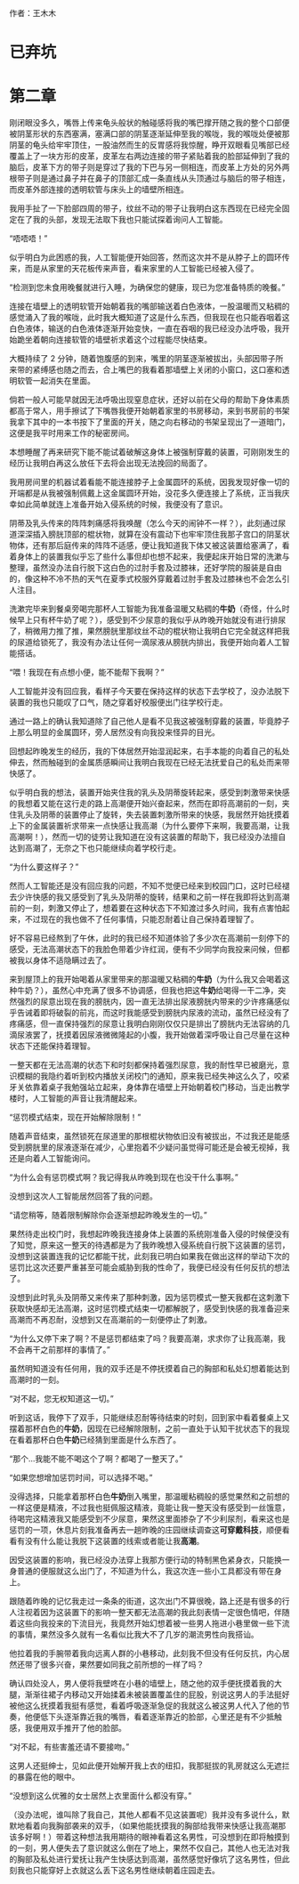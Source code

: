 作者：王木木

# 已弃坑
# 第二章
刚闭眼没多久，嘴唇上传来龟头般状的触碰感将我的嘴巴撑开随之我的整个口部便被阴茎形状的东西塞满，塞满口部的阴茎逐渐延伸至我的喉咙，我的喉咙处便被那阴茎的龟头给牢牢顶住，一股油然而生的反胃感将我惊醒，睁开双眼看见嘴部已经覆盖上了一块方形的皮革，皮革左右两边连接的带子紧贴着我的脸部延伸到了我的脑后，皮革下方的带子则是穿过了我的下巴与另一侧相连，而皮革上方处的另外两根带子则是通过鼻子并在鼻子的顶部汇成一条直线从头顶通过与脑后的带子相连，而皮革外部连接的透明软管与床头上的墙壁所相连。

我用手扯了一下脸部四周的带子，纹丝不动的带子让我明白这东西现在已经完全固定在了我的头部，发现无法取下我也只能试探着询问人工智能。

“唔唔唔！”

似乎明白为此困惑的我，人工智能便开始回答，然而这次并不是从脖子上的圆环传来，而是从家里的天花板传来声音，看来家里的人工智能已经被入侵了。

“检测到您未食用晚餐就进行入睡，为确保您的健康，现已为您准备特质的晚餐。”

连接在墙壁上的透明软管开始朝着我的嘴部输送着白色液体，一股温暖而又粘稠的感觉涌入了我的喉咙，此时我大概知道了这是什么东西，但我现在也只能吞咽着这白色液体，输送的白色液体逐渐开始变快，一直在吞咽的我已经没办法呼吸，我开始跪坐着朝向连接软管的墙壁祈求着这个过程能尽快结束。

大概持续了 2 分钟，随着饱腹感的到来，嘴里的阴茎逐渐被拔出，头部因带子所来带的紧缚感也随之而去，合上嘴巴的我看着那墙壁上关闭的小窗口，这口塞和透明软管一起消失在里面。

倘若一般人可能早就因无法呼吸出现窒息症状，还好以前在父母的帮助下身体素质都高于常人，用手擦试了下嘴唇我便开始朝着家里的书房移动，来到书房前的书架我拿下其中的一本书按下了里面的开关，随之向右移动的书架呈现出了一道暗门，这便是我平时用来工作的秘密房间。

本想睡醒了再来研究下能不能试着破解这身体上被强制穿戴的装置，可刚刚发生的经历让我明白再这么放任下去将会出现无法挽回的局面了。

我用房间里的机器试着看能不能连接脖子上金属圆环的系统，因我发现好像一切的开端都是从我被强制佩戴上这金属圆环开始，没花多久便连接上了系统，正当我庆幸如此简单就连上准备开始入侵系统的时候，我便没有了意识。

阴蒂及乳头传来的阵阵刺痛感将我唤醒（怎么今天的闹钟不一样？），此刻通过尿道深深插入膀胱顶部的棍状物，就算在没有震动下也牢牢顶住我那子宫口的阴茎状物体，还有那后庭传来的阵阵不适感，便让我知道我下体又被这装置给塞满了，看着身体上的装置我似乎忘了些什么事但却也想不起来，我便起床开始日常的洗漱与整理，虽然没办法自行脱下这白色的过肘手套及过膝袜，还好学院的服装是自由的，像这种不冷不热的天气在夏季式校服外穿戴着过肘手套及过膝袜也不会怎么引人注目。

洗漱完毕来到餐桌旁喝完那杯人工智能为我准备温暖又粘稠的**牛奶**（奇怪，什么时候早上只有杯牛奶了呢？），感受到不少尿意的我似乎从昨晚开始就没有进行排尿了，稍微用力推了推，果然膀胱里那纹丝不动的棍状物让我明白它完全就这样把我的尿道给锁死了，我没有办法让任何一滴尿液从膀胱内排出，我便开始向着人工智能搭话。

“喂！我现在有点想小便，能不能帮下我啊？”

人工智能并没有回应我，看样子今天要在保持这样的状态下去学校了，没办法脱下装置的我也只能叹了口气，随之穿着好校服便出门往学校行走。

通过一路上的确认我知道除了自己他人是看不见我这被强制穿戴的装置，毕竟脖子上那么明显的金属圆环，旁人居然没有向我投来怪异的目光。

回想起昨晚发生的经历，我的下体居然开始湿润起来，右手本能的向着自己的私处伸去，然而触碰到的金属质感瞬间让我明白我现在已经无法抚爱自己的私处而来带快感了。

似乎明白我的想法，装置开始夹住我的乳头及阴蒂旋转起来，感受到刺激带来快感的我想着又能在这行走的路上高潮便开始兴奋起来，然而在即将高潮前的一刻，夹住乳头及阴蒂的装置停止了旋转，失去装置刺激所带来的快感，我居然开始抚摸着上下的金属装置祈求带来一点快感让我高潮（为什么要停下来啊，我要高潮，让我高潮啊！），然而一切的徒劳让我知道在没有这装置的帮助下，我已经没办法擅自达到高潮了，无奈之下也只能继续向着学校行走。

“为什么要这样子？”

然而人工智能还是没有回应我的问题，不知不觉便已经来到校园门口，这时已经褪去少许快感的我又感受到了乳头及阴蒂的旋转，结果和之前一样在我即将达到高潮前的一刻，刺激又停止了，想着要在这种状态下不知渡过多久时间，我有点害怕起来，不过现在的我也做不了任何事情，只能忍耐着让自己保持着理智了。

好不容易已经熬到了午休，此时的我已经不知道体验了多少次在高潮前一刻停下的感受，无法高潮状态下的我脸色带着少许红润，便有不少同学向我投来问候，但都被我以身体不适隐瞒过去了。

来到屋顶上的我开始喝着从家里带来的那温暖又粘稠的**牛奶**（为什么我又会喝着这种牛奶？），虽然心中充满了很多不协调感，但我也把这**牛奶**给喝得一干二净，突然强烈的尿意出现在我的膀胱内，因一直无法排出尿液膀胱内带来的少许疼痛感似乎告诫着即将破裂的前兆，而这时我能感受到膀胱内尿液的流动，虽然已经没有了疼痛感，但一直保持强烈的尿意让我明白刚刚仅仅只是排出了膀胱内无法容纳的几滴尿液罢了，抚摸着因尿液微微隆起的小腹，我开始做着深呼吸让自己尽量在这种状态下还能保持着理智。

一整天都在无法高潮的状态下和时刻都保持着强烈尿意，我的耐性早已被磨光，意识模糊的我隐约着听到校内播放关闭校门的通知，原来我已经失神这么久了，咬紧牙关依靠着桌子我勉强站立起来，身体靠在墙壁上开始朝着校门移动，当走出教学楼时，人工智能的声音让我清醒起来。

“惩罚模式结束，现在开始解除限制！”

随着声音结束，虽然锁死在尿道里的那根棍状物依旧没有被拔出，不过我还是能感受到膀胱里的尿液逐渐在减少，心里抱着不少疑问虽觉得可能还是会被无视掉，我还是向着人工智能询问。

“为什么会有惩罚模式啊？我记得我从昨晚到现在也没干什么事啊。”

没想到这次人工智能居然回答了我的问题。

“请您稍等，随着限制解除你会逐渐想起昨晚发生的一切。”

果然待走出校门时，我想起昨晚我连接身体上装置的系统刚准备入侵的时候便没有了知觉，原来这一整天的待遇都是为了我昨晚想入侵系统自行脱下这装置的惩罚，没想到这装置连我的记忆都能干扰，此刻我已明白如果我在做出这样的举动下次的惩罚比这次还要严重甚至可能会威胁到我的性命了，我便已经没有任何反抗的想法了。

没想到此时乳头及阴蒂又来传来了那种刺激，因为惩罚模式一整天我都在这刺激下获取快感却无法高潮，这时惩罚模式结束一切都解脱了，感受到快感的我准备迎来高潮而不再忍耐，没想到又在高潮前的一刻便停止了刺激。

“为什么又停下来了啊？不是惩罚都结束了吗？我要高潮，求求你了让我高潮，我不会再干之前那样的事情了。”

虽然明知道没有任何用，我的双手还是不停抚摸着自己的胸部和私处幻想着能达到高潮时的一刻。

“对不起，您无权知道这一切。”

听到这话，我停下了双手，只能继续忍耐等待结束的时刻，回到家中看着餐桌上又摆着那杯白色的**牛奶**，因现在已经解除限制，之前一直处于认知干扰状态下的我现在看着那杯白色**牛奶**已经猜到里面是什么东西了。

“那个...我能不能不喝这个了啊？都喝了一整天了。”

“如果您想增加惩罚时间，可以选择不喝。”

没得选择，只能拿着那杯白色**牛奶**倒入嘴里，那温暖粘稠般的感觉果然和之前想的一样这便是精液，不过我也挺佩服这精液，竟能让我一整天没有感受到一丝饿意，待喝完这精液我又能感受到不少尿意，果然这里面掺杂了不少利尿剂，看来这也是惩罚的一项，休息片刻我准备再去一趟昨晚的庄园继续调查这**可穿戴科技**，顺便看看有没有什么能让我脱下这装置的线索或者能让我**高潮**。

因受这装置的影响，我已经没办法穿上我那方便行动的特制黑色紧身衣，只能换一身普通的便服就这么出门了，不知道为什么，我这次连一些小工具都没有带在身上。

跟随着昨晚的记忆我走过一条条的街道，这次出门不算很晚，路上还是有很多的行人注视着因为这装置下的影响一整天都无法高潮的我此刻表情一定很色情吧，伴随着这些向我投来的下流目光，我竟然开始幻想着被一些男人拖进小巷里做一些下流的事情，果然没多久就有一名看似比我大不了几岁的潮流男性向我搭讪。

他拉着我的手腕带着我向远离人群的小巷移动，此刻我不但没有任何反抗，内心居然还带了很多兴奋，果然要如同我之前所想的一样了吗？

确认四处没人，男人便将我壁咚在小巷的墙壁上，随之他的双手便抚摸着我的大腿，渐渐往裙子内移动又开始揉着未被装置覆盖住的屁股，别说这男人的手法挺好被他这么抚摸着我挺有感觉，看着呼吸逐渐急促的我就这么被这男人代入了他的节奏，他便低下头逐渐靠近我的嘴唇，看着逐渐靠近的脸部，心里还是有不少抵触感，我便用双手推开了他的脸部。

“对不起，有些害羞还请不要接吻。”

这男人还挺绅士，见如此便开始解开我上衣的纽扣，我那挺拔的乳房就这么无遮拦的暴露在他的眼中。

“没想到这么优雅的女士居然上衣里面什么都没有穿。”

（没办法呢，谁叫除了我自己，其他人都看不见这装置呢）我并没有多说什么，默默地看着向我胸部袭来的双手，（如果他能抚摸我的胸部给我带来快感让我高潮那该多好啊！）带着这种想法我用期待的眼神看着这名男性，可没想到在即将触摸到的一刻，男人便失去了意识就这么倒在了地上，果然不仅自己，其他人也无法对我的胸部及私处进行爱抚让我产生快感达到高潮，虽然感觉好像坑了这名男性，但此刻我也只能穿好上衣就这么丢下这名男性继续朝着庄园走去。
